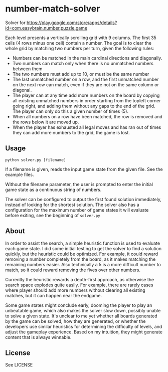 # number-match-solver

Solver for https://play.google.com/store/apps/details?id=com.easybrain.number.puzzle.game

Each level presents a vertically scrolling grid with 9 columns. The first 35 cells (4 rows minus one cell) contain a number. The goal is to clear the whole grid by matching two numbers per turn, given the following rules:

- Numbers can be matched in the main cardinal directions and diagonally.
- Two numbers can match only when there is no unmatched numbers between them
- The two numbers must add up to 10, or must be the same number
- The last unmatched number on a row, and the first unmatched number on the next row can match, even if they are not on the same column or diagonal.
- The player can at any time add more numbers on the board by copying all existing unmatched numbers in order starting from the topleft corner going right, and adding them without any gaps to the end of the grid. The player can only do this a given number of times (5).
- When all numbers on a row have been matched, the row is removed and the rows below it are moved up.
- When the player has exhausted all legal moves and has ran out of times they can add more numbers to the grid, the game is lost.

## Usage

```
python solver.py [filename]
```

If a filename is given, reads the input game state from the given file. See the example files.

Without the filename parameter, the user is prompted to enter the initial game state as a continuous string of numbers.

The solver can be configured to output the first found solution immediately, instead of looking for the shortest solution. The solver also has a configuration for the maximum number of game states it will evaluate before exiting, see the beginning of `solver.py`

## About

In order to assist the search, a simple heuristic function is used to evaluate each game state. I did some initial testing to get the solver to find a solution quickly, but the heuristic could be optimized. For example, it could reward removing a number completely from the board, as it makes matching the remaining numbers easier. Also technically a 5 is a more difficult number to match, so it could reward removing the fives over other numbers.

Currently the heuristic rewards a depth-first approach, as otherwise the search space explodes quite easily. For example, there are rarely cases where player should add more numbers without clearing all existing matches, but it can happen near the endgame.

Some game states might conclude early, dooming the player to play an unbeatable game, which also makes the solver slow down, possibly unable to solve a given state. It's unclear to me yet whether all boards generated by the game can be solved, how they are generated, or whether the developers use similar heuristics for determining the difficulty of levels, and adjust the gameplay experience. Based on my intuition, they might generate content that is always winnable.

## License

See LICENSE
